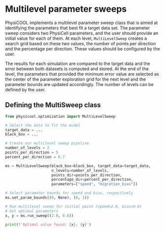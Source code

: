 # Multilevel parameter sweeps

PhysiCOOL implements a multilevel parameter sweep class that is aimed at identifying the parameters that best fit a target data set. The parameter sweep considers two PhysiCell parameters, and the user should provide an initial value for each of them. At each level, `MultiLevelSweep` creates a search grid based on these two values, the number of points per direction and the percentage per direction. These values should be configured by the user.

The results for each simulation are compared to the target data and the error between both datasets is computed and stored. At the end of the level, the parameters that provided the minimum error value are selected as the center of the parameter exploration grid for the next level and the parameter bounds are updated accordingly. The number of levels can be defined by the user.

## Defining the MultiSweep class

```python
from physicool.optimization import MultiLevelSweep

# Select the data to fit the model
target_data = ...
black_box = ...

# Create our multilevel sweep pipeline
number_of_levels = 2
points_per_direction = 5
percent_per_direction = 0.7

ms = MultiLevelSweep(black_box=black_box, target_data=target_data,         
                     n_levels=number_of_levels, 
                     points_dir=points_per_direction, 
                     percentage_dir=percent_per_direction,
                     parameters=["speed", "migration_bias"])

# Select parameter bounds for speed and bias, respectively
ms.set_param_bounds((0, None), (0, 1))

# Run multilevel sweep for initial point (speed=2.0, bias=0.6)
# Get optimal parameters
x, y = ms.run_sweep((2.0, 0.6))

print(f'Optimal value found: {x}; {y}')
```
